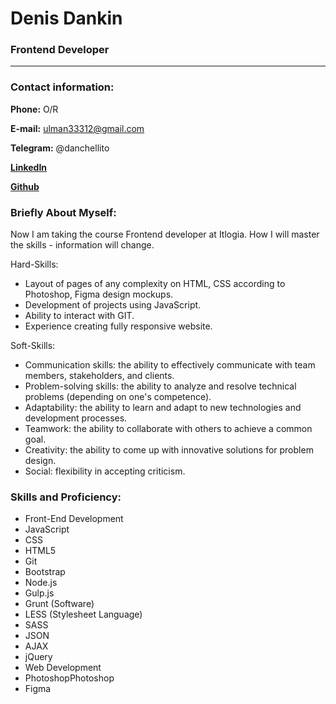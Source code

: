 # Denis Dankin
### Frontend Developer
***
### Contact information:

**Phone:** O/R

**E-mail:** ulman33312@gmail.com

**Telegram:** @danchellito

**[LinkedIn](https://www.linkedin.com/in/danchellito/)**

**[Github](https://github.com/dancheella/)**

### Briefly About Myself:

Now I am taking the course Frontend developer at Itlogia. How I will master the skills - information will change.

Hard-Skills:
- Layout of pages of any complexity on HTML, CSS according to Photoshop, Figma design mockups.
- Development of projects using JavaScript.
- Ability to interact with GIT.
- Experience creating fully responsive website.

Soft-Skills:
- Communication skills: the ability to effectively communicate with team members, stakeholders, and clients.
- Problem-solving skills: the ability to analyze and resolve technical problems (depending on one's competence).
- Adaptability: the ability to learn and adapt to new technologies and development processes.
- Teamwork: the ability to collaborate with others to achieve a common goal.
- Creativity: the ability to come up with innovative solutions for problem design.
- Social: flexibility in accepting criticism.

### Skills and Proficiency:

* Front-End Development
* JavaScript
* CSS
* HTML5
* Git
* Bootstrap
* Node.js
* Gulp.js
* Grunt (Software)
* LESS (Stylesheet Language)
* SASS
* JSON
* AJAX
* jQuery
* Web Development
* PhotoshopPhotoshop
* Figma

